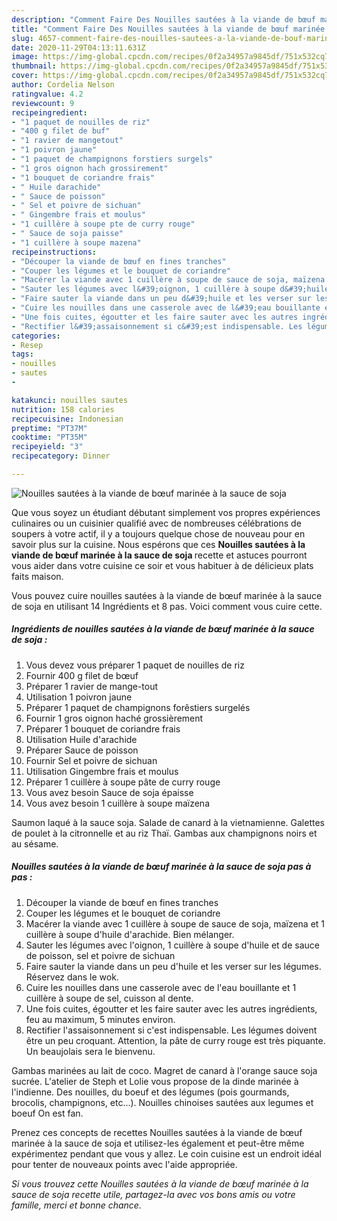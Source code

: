 ```yaml
---
description: "Comment Faire Des Nouilles sautées à la viande de bœuf marinée à la sauce de soja"
title: "Comment Faire Des Nouilles sautées à la viande de bœuf marinée à la sauce de soja"
slug: 4657-comment-faire-des-nouilles-sautees-a-la-viande-de-bouf-marinee-a-la-sauce-de-soja
date: 2020-11-29T04:13:11.631Z
image: https://img-global.cpcdn.com/recipes/0f2a34957a9845df/751x532cq70/nouilles-sautees-a-la-viande-de-boeuf-marinee-a-la-sauce-de-soja-photo-principale-de-la-recette.jpg
thumbnail: https://img-global.cpcdn.com/recipes/0f2a34957a9845df/751x532cq70/nouilles-sautees-a-la-viande-de-boeuf-marinee-a-la-sauce-de-soja-photo-principale-de-la-recette.jpg
cover: https://img-global.cpcdn.com/recipes/0f2a34957a9845df/751x532cq70/nouilles-sautees-a-la-viande-de-boeuf-marinee-a-la-sauce-de-soja-photo-principale-de-la-recette.jpg
author: Cordelia Nelson
ratingvalue: 4.2
reviewcount: 9
recipeingredient:
- "1 paquet de nouilles de riz"
- "400 g filet de buf"
- "1 ravier de mangetout"
- "1 poivron jaune"
- "1 paquet de champignons forstiers surgels"
- "1 gros oignon hach grossirement"
- "1 bouquet de coriandre frais"
- " Huile darachide"
- " Sauce de poisson"
- " Sel et poivre de sichuan"
- " Gingembre frais et moulus"
- "1 cuillère à soupe pte de curry rouge"
- " Sauce de soja paisse"
- "1 cuillère à soupe mazena"
recipeinstructions:
- "Découper la viande de bœuf en fines tranches"
- "Couper les légumes et le bouquet de coriandre"
- "Macérer la viande avec 1 cuillère à soupe de sauce de soja, maïzena et 1 cuillère à soupe d&#39;huile d&#39;arachide. Bien mélanger."
- "Sauter les légumes avec l&#39;oignon, 1 cuillère à soupe d&#39;huile et de sauce de poisson, sel et poivre de sichuan"
- "Faire sauter la viande dans un peu d&#39;huile et les verser sur les légumes. Réservez dans le wok."
- "Cuire les nouilles dans une casserole avec de l&#39;eau bouillante et 1 cuillère à soupe de sel, cuisson al dente."
- "Une fois cuites, égoutter et les faire sauter avec les autres ingrédients, feu au maximum, 5 minutes environ."
- "Rectifier l&#39;assaisonnement si c&#39;est indispensable. Les légumes doivent être un peu croquant. Attention, la pâte de curry rouge est très piquante. Un beaujolais sera le bienvenu."
categories:
- Resep
tags:
- nouilles
- sautes
- 

katakunci: nouilles sautes  
nutrition: 158 calories
recipecuisine: Indonesian
preptime: "PT37M"
cooktime: "PT35M"
recipeyield: "3"
recipecategory: Dinner

---
```



![Nouilles sautées à la viande de bœuf marinée à la sauce de soja](https://img-global.cpcdn.com/recipes/0f2a34957a9845df/751x532cq70/nouilles-sautees-a-la-viande-de-boeuf-marinee-a-la-sauce-de-soja-photo-principale-de-la-recette.jpg)

Que vous soyez un étudiant débutant simplement vos propres expériences culinaires ou un cuisinier qualifié avec de nombreuses célébrations de soupers à votre actif, il y a toujours quelque chose de nouveau pour en savoir plus sur la cuisine. Nous espérons que ces <strong> Nouilles sautées à la viande de bœuf marinée à la sauce de soja </strong> recette et astuces pourront vous aider dans votre cuisine ce soir et vous habituer à de délicieux plats faits maison.

<!--inarticleads1-->

Vous pouvez cuire nouilles sautées à la viande de bœuf marinée à la sauce de soja en utilisant 14 Ingrédients et 8 pas. Voici comment vous cuire cette.

##### Ingrédients de nouilles sautées à la viande de bœuf marinée à la sauce de soja :

1. Vous devez vous préparer 1 paquet de nouilles de riz
1. Fournir 400 g filet de bœuf
1. Préparer 1 ravier de mange-tout
1. Utilisation 1 poivron jaune
1. Préparer 1 paquet de champignons forêstiers surgelés
1. Fournir 1 gros oignon haché grossièrement
1. Préparer 1 bouquet de coriandre frais
1. Utilisation  Huile d&#39;arachide
1. Préparer  Sauce de poisson
1. Fournir  Sel et poivre de sichuan
1. Utilisation  Gingembre frais et moulus
1. Préparer 1 cuillère à soupe pâte de curry rouge
1. Vous avez besoin  Sauce de soja épaisse
1. Vous avez besoin 1 cuillère à soupe maïzena


Saumon laqué à la sauce soja. Salade de canard à la vietnamienne. Galettes de poulet à la citronnelle et au riz Thaï. Gambas aux champignons noirs et au sésame. 

<!--inarticleads2-->

##### Nouilles sautées à la viande de bœuf marinée à la sauce de soja pas à pas :

1. Découper la viande de bœuf en fines tranches
1. Couper les légumes et le bouquet de coriandre
1. Macérer la viande avec 1 cuillère à soupe de sauce de soja, maïzena et 1 cuillère à soupe d&#39;huile d&#39;arachide. Bien mélanger.
1. Sauter les légumes avec l&#39;oignon, 1 cuillère à soupe d&#39;huile et de sauce de poisson, sel et poivre de sichuan
1. Faire sauter la viande dans un peu d&#39;huile et les verser sur les légumes. Réservez dans le wok.
1. Cuire les nouilles dans une casserole avec de l&#39;eau bouillante et 1 cuillère à soupe de sel, cuisson al dente.
1. Une fois cuites, égoutter et les faire sauter avec les autres ingrédients, feu au maximum, 5 minutes environ.
1. Rectifier l&#39;assaisonnement si c&#39;est indispensable. Les légumes doivent être un peu croquant. Attention, la pâte de curry rouge est très piquante. Un beaujolais sera le bienvenu.


Gambas marinées au lait de coco. Magret de canard à l&#39;orange sauce soja sucrée. L&#39;atelier de Steph et Lolie vous propose de la dinde marinée à l&#39;indienne. Des nouilles, du boeuf et des légumes (pois gourmands, brocolis, champignons, etc…). Nouilles chinoises sautées aux legumes et boeuf On est fan. 

<!--inarticleads1-->

<p>
Prenez ces concepts de recettes Nouilles sautées à la viande de bœuf marinée à la sauce de soja et utilisez-les également et peut-être même expérimentez pendant que vous y allez. Le coin cuisine est un endroit idéal pour tenter de nouveaux points avec l'aide appropriée.
</p>

<p>
<i>Si vous trouvez cette Nouilles sautées à la viande de bœuf marinée à la sauce de soja recette utile, partagez-la avec vos bons amis ou votre famille, merci et bonne chance.</i>
</p>
